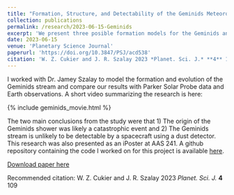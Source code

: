 ```yaml
---
title: "Formation, Structure, and Detectability of the Geminids Meteoroid Stream."
collection: publications
permalink: /research/2023-06-15-Geminids
excerpt: 'We present three posible formation models for the Geminids and compare PSP data, along with data at Earth'
date: 2023-06-15
venue: 'Planetary Science Journal'
paperurl: 'https://doi.org/10.3847/PSJ/acd538'
citation: 'W. Z. Cukier and J. R. Szalay 2023 *Planet. Sci. J.* **4** 109'
---
```

I worked with Dr. Jamey Szalay to model the formation and evolution of the Geminids stream and compare our results with Parker Solar Probe data and Earth observations. A short video summarizing the research is here: 

{% include geminids_movie.html %}

  The two main conclusions from the study were that 1) The origin of the Geminids shower was likely a catastrophic event and 2) The Geminids stream is unlikely to be detectable by a spacecraft using a dust detector.  
This research was also presented as an iPoster at AAS 241. A github repository containing the code I worked on for this project is available [here](https://github.com/wcukier/Phaethon_Meteoroids).

[Download paper here](https://doi.org/10.3847/PSJ/acd538)

Recommended citation: W. Z. Cukier and J. R. Szalay 2023 *Planet. Sci. J.* **4** 109